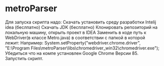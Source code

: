 # metroParser
Для запуска скрипта надо:
Скачать установить среду разработки Intelij idea (беслпатно)
Скачать JDK (бесплатно)
Клонировать репозиторий на локальную машину, открыть проект в IDEA
Заменить в коде путь к WebDriver(в классе Metro.java) в соответствии с папкой в которой лежит: 
Например: System.setProperty("webdriver.chrome.driver", "E:\\Program Files\\metroParser\\libs\\chromedriver_win32\\chromedriver.exe");
Убедиться что на компе установлен Google Chrome Версии 85.
Запустить скрипт. 
